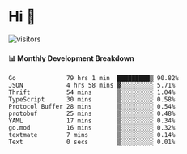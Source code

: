 # Hi 👋
 
![visitors](https://visitor-badge.glitch.me/badge?page_id=sorcererxw.sorcererx)

#### 📊 Monthly Development Breakdown

<!--START_SECTION:waka-->
```text
Go              79 hrs 1 min  █████████▒ 90.82%
JSON            4 hrs 58 mins ▓░░░░░░░░░ 5.71%
Thrift          54 mins       ▒░░░░░░░░░ 1.04%
TypeScript      30 mins       ▒░░░░░░░░░ 0.58%
Protocol Buffer 28 mins       ▒░░░░░░░░░ 0.54%
protobuf        25 mins       ▒░░░░░░░░░ 0.48%
YAML            17 mins       ▒░░░░░░░░░ 0.34%
go.mod          16 mins       ▒░░░░░░░░░ 0.32%
textmate        7 mins        ▒░░░░░░░░░ 0.14%
Text            0 secs        ▒░░░░░░░░░ 0.01%
```
<!--END_SECTION:waka-->
